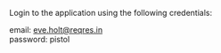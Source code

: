 Login to the application using the following credentials:

email: eve.holt@reqres.in   
password: pistol


